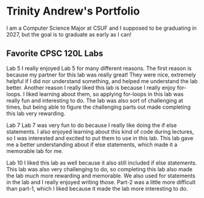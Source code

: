 
# Trinity Andrew's Portfolio

I am a Computer Science Major at CSUF and I supposed to be graduating in 2027, but the goal is to graduate as early as I can!

## Favorite CPSC 120L Labs

Lab 5
I really enjoyed Lab 5 for many different reasons. The first reason is because my partner for this lab was really great! They were nice, extremely helpful if I did nor understand something, and helped me understand the lab better. Another reason I really liked this lab is because I really enjoy for-loops. I liked learning about them, so applying for-loops in this lab was really fun and interesting to do. The lab was also sort of challenging at times, but being able to figure the challenging parts out made completing this lab very rewarding. 

Lab 7
Lab 7 was very fun to do because I really like doing the if else statements. I also enjoyed learning about this kind of code during lectures, so I was interested and excited to put them to use in this lab. This lab gave me a better understanding about if else statements, which made it a memorable lab for me. 

Lab 10
I liked this lab as well because it also still included if else statements. This lab was also very challenging to do, so completing this lab also made the lab much more rewarding and memorable. We also used for statements in the lab and I really enjoyed writing those. Part-2 was a little more difficult than part-1, which I liked because it made the lab more interesting to do. 
